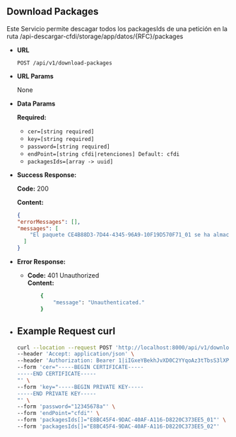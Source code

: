 ## Download Packages

Este Servicio permite descagar todos los packagesIds de una petición 
en la ruta /api-descargar-cfdi/storage/app/datos/{RFC}/packages

-   **URL**

    `POST /api/v1/download-packages`

-   **URL Params**

    None

-   **Data Params**

    **Required:**

    -  `cer=[string required]`
    -  `key=[string required]`
    -  `password=[string required]`
    -  `endPoint=[string cfdi|retenciones] Default: cfdi`
    - `packagesIds=[array -> uuid]`

  -   **Success Response:**

      **Code:** 200

      **Content:**

      ```json
      {
      "errorMessages": [],
      "messages": [
          "El paquete CE4B88D3-7D44-4345-96A9-10F19D570F71_01 se ha almacenado"
        ]
      }
      ```


* **Error Response:**

    * **Code:** 401 Unauthorized <br />
      **Content:**
      ```bash
          {
              "message": "Unauthenticated."
          }
       ```

-   ## **Example Request curl**

    ```bash
    curl --location --request POST 'http://localhost:8000/api/v1/download-packages' \
    --header 'Accept: application/json' \
    --header 'Authorization: Bearer 1|iIGxeYBekhJvXD0C2YYqoAz3tTbsS3lXPL18Mjbg' \
    --form 'cer="-----BEGIN CERTIFICATE-----
    -----END CERTIFICATE-----
    "' \
    --form 'key="-----BEGIN PRIVATE KEY-----
    -----END PRIVATE KEY-----
    "' \
    --form 'password="12345678a"' \
    --form 'endPoint="cfdi"' \
    --form 'packagesIds[]="E8BC45F4-9DAC-40AF-A116-D8220C373EE5_01"' \
    --form 'packagesIds[]="E8BC45F4-9DAC-40AF-A116-D8220C373EE5_02"'
    ```

